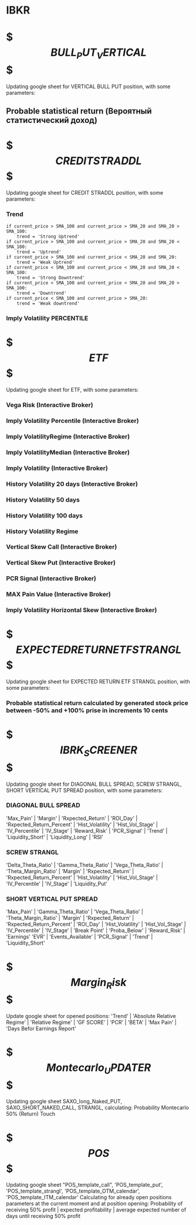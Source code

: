 # IBKR

# $$$      BULL_PUT_VERTICAL      $$$
Updating google sheet for VERTICAL BULL PUT position, with some parameters:
## Probable statistical return (Вероятный статистический доход)


# $$$      CREDIT STRADDL      $$$
Updating google sheet for CREDIT STRADDL position, with some parameters:
### Trend 
    if current_price > SMA_100 and current_price > SMA_20 and SMA_20 > SMA_100:
        trend = 'Strong Uptrend'
    if current_price > SMA_100 and current_price > SMA_20 and SMA_20 < SMA_100:
        trend = 'Uptrend'
    if current_price > SMA_100 and current_price < SMA_20 and SMA_20:
        trend = 'Weak Uptrend'
    if current_price < SMA_100 and current_price < SMA_20 and SMA_20 < SMA_100:
        trend = 'Strong Downtrend'
    if current_price < SMA_100 and current_price < SMA_20 and SMA_20 > SMA_100:
        trend = 'Downtrend'
    if current_price < SMA_100 and current_price > SMA_20:
        trend = 'Weak downtrend'
### Imply Volatility PERCENTILE


# $$$      ETF      $$$
Updating google sheet for ETF, with some parameters:
### Vega Risk (Interactive Broker)
### Imply Volatility Percentile (Interactive Broker)
### Imply VolatilityRegime (Interactive Broker)
### Imply VolatilityMedian (Interactive Broker)
### Imply Volatility (Interactive Broker)
### History Volatility 20 days (Interactive Broker)
### History Volatility 50 days
### History Volatility 100 days
### History Volatility Regime
### Vertical Skew Call (Interactive Broker)
### Vertical Skew Put (Interactive Broker)
### PCR Signal (Interactive Broker)
### MAX Pain Value (Interactive Broker)
### Imply Volatility Horizontal Skew (Interactive Broker)


# $$$      EXPECTED RETURN ETF STRANGL      $$$
Updating google sheet for EXPECTED RETURN ETF STRANGL position, with some parameters:
### Probable statistical return calculated by generated stock price between -50% and +100% prise in increments 10 cents

# $$$      IBRK_SCREENER      $$$
Updating google sheet for DIAGONAL BULL SPREAD, SCREW STRANGL, SHORT VERTICAL PUT SPREAD position, with some parameters:

### DIAGONAL BULL SPREAD
'Max_Pain' | 'Margin' | 'Rxpected_Return' | 'ROI_Day' | 'Rxpected_Return_Percent' | 'Hist_Volatility' | 'Hist_Vol_Stage' | 'IV_Percentile' | 'IV_Stage' | 'Reward_Risk' | 
'PCR_Signal' | 'Trend' | 'Liquidity_Short' | 'Liquidity_Long' | 'RSI'

### SCREW STRANGL
'Delta_Theta_Ratio' | 'Gamma_Theta_Ratio' | 'Vega_Theta_Ratio' | 'Theta_Margin_Ratio' | 'Margin' | 'Rxpected_Return' | 'Rxpected_Return_Percent' | 
'Hist_Volatility' | 'Hist_Vol_Stage' | 'IV_Percentile' | 'IV_Stage' | 'Liquidity_Put'

### SHORT VERTICAL PUT SPREAD
'Max_Pain' | 'Gamma_Theta_Ratio' | 'Vega_Theta_Ratio' | 'Theta_Margin_Ratio' | 'Margin' | 'Rxpected_Return' | 'Rxpected_Return_Percent' | 
'ROI_Day' | 'Hist_Volatility' | 'Hist_Vol_Stage' | 'IV_Percentile' | 'IV_Stage' | 'Break Point' | 'Proba_Below' | 'Reward_Risk' | 'Earnings'
'EVR' | 'Events_Available' | 'PCR_Signal' | 'Trend' | 'Liquidity_Short'

# $$$      Margin_Risk      $$$
Update google sheet for opened positions:
'Trend' | 'Absolute Relative Regime' | 'Relative Regime' | 'GF SCORE' | 'PCR' | 'BETA' | 'Max Pain' | 'Days Befor Earnings Report'

# $$$      Montecarlo_UPDATER      $$$
Updating google sheet SAXO_long_Naked_PUT, SAXO_SHORT_NAKED_CALL, STRANGL, calculating:
Probability Montecarlo 50% (Return) Touch

# $$$      POS      $$$
Updating google sheet "POS_template_call", 'POS_template_put', 'POS_template_strangl', 'POS_template_OTM_calendar', 'POS_template_ITM_calendar'
Calculating for already open positions parameters at the current moment and at position opening:
Probability of receiving 50% profit | expected profitability | average expected number of days until receiving 50% profit
